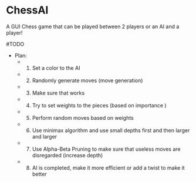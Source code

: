 # ChessAI
A GUI Chess game that can be played between 2 players or an AI and a player!


#TODO
- Plan:
  - 1. Set a color to the AI
  - 2. Randomly generate moves (move generation)
  - 3. Make sure that works
  - 4. Try to set weights to the pieces (based on importance )
  - 5. Perform random moves based on weights
  - 6. Use minimax algorithm and use small depths first and then larger and larger
  - 7. Use Alpha-Beta Pruning to make sure that useless moves are disregarded (increase depth)
  - 8. AI is completed, make it more efficient or add a twist to make it better
